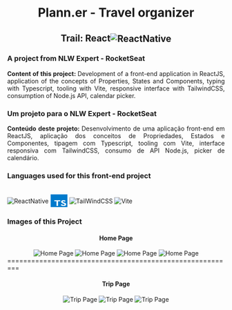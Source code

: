 <h1 align="center">Plann.er - Travel organizer</h1>
<h2 align="center">Trail: React<img align="center" alt="ReactNative" height="25" width="35" src="https://cdn.jsdelivr.net/gh/devicons/devicon@latest/icons/react/react-original.svg" /></h2>

<div>
  <h3 align="justify">A project from NLW Expert - RocketSeat</h3>
  <p align="justify"><strong>Content of this project: </strong>Development of a front-end application in ReactJS, application of the concepts of Properties, States and Components, typing with Typescript, tooling with Vite, responsive interface with TailwindCSS, consumption of Node.js API, calendar picker.</p>
</div>

<div>
  <h3 align="justify">Um projeto para o NLW Expert - RocketSeat</h3>
    <p align="justify"><strong>Conteúdo deste projeto: </strong>Desenvolvimento de uma aplicação front-end em ReactJS, aplicação dos conceitos de Propriedades, Estados e Componentes, tipagem com Typescript, tooling com Vite, interface responsiva com TailwindCSS, consumo de API Node.js, picker de calendário.</p>
</div>

<h3 align="left">Languages ​​used for this front-end project</h3>
<div style="display: inline_block"><br>
  <img align="center" alt="ReactNative" height="30" width="40" src="https://cdn.jsdelivr.net/gh/devicons/devicon@latest/icons/react/react-original.svg" />
  <img align="center" alt="Typescript" height="30" width="40" src="https://raw.githubusercontent.com/devicons/devicon/master/icons/typescript/typescript-original.svg">
  <img align="center" alt="TailWindCSS" height="30" width="40" src="https://cdn.jsdelivr.net/gh/devicons/devicon@latest/icons/tailwindcss/tailwindcss-original.svg" />
  <img align="center" alt="Vite" height="30" width="40" src="https://cdn.jsdelivr.net/gh/devicons/devicon@latest/icons/vitejs/vitejs-original.svg" />
</div>

<h3>Images of this Project</h3>
<h4 align="center">Home Page</h4>
<div align="center">
  <img align="justify" height="220" width="240" alt="Home Page" width="500" src="https://i.ibb.co/LpLxDdn/Capturar.png">
  <img align="justify" height="220" width="240" alt="Home Page" width="500" src="https://i.ibb.co/5K3HG6Q/Capturar1.png">
  <img align="justify" height="220" width="240" alt="Home Page" width="500" src="https://i.ibb.co/n7bDYYt/Capturar2.png">
  <img align="justify" height="220" width="240" alt="Home Page" width="500" src="https://i.ibb.co/19V2MVL/Capturar3.png">
</div>
=========================================================
<h4 align="center">Trip Page</h4>
<div align="center">
    <img align="justify" height="220" width="300" alt="Trip Page" width="500" src="https://i.ibb.co/t89mNW2/Capturar4.png">
    <img align="justify" height="220" width="300" alt="Trip Page" width="500" src="https://i.ibb.co/z6dKWKk/Capturar5.png">
    <img align="justify" height="220" width="300" alt="Trip Page" width="500" src="https://i.ibb.co/ZGhBxP7/Capturar6.png">
</div>
